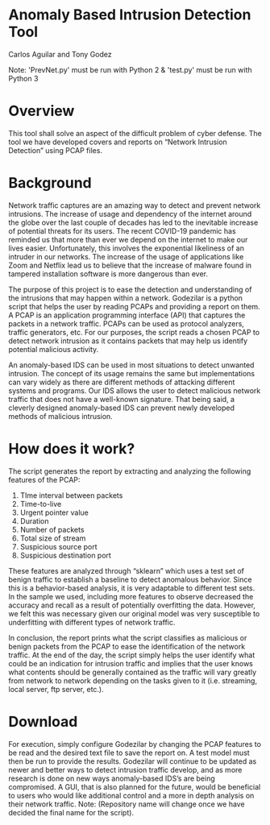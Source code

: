 # Anomaly Based Intrusion Detection Tool
Carlos Aguilar and Tony Godez

Note: 'PrevNet.py' must be run with Python 2 & 'test.py' must be run with Python 3

# Overview
  This tool shall solve an aspect of the difficult problem of cyber defense.
The tool we have developed covers and reports on “Network Intrusion Detection” using PCAP files.

# Background
  Network traffic captures are an amazing way to detect and prevent network
intrusions. The increase of usage and dependency of the internet around the globe over
the last couple of decades has led to the inevitable increase of potential threats for its
users. The recent COVID-19 pandemic has reminded us that more than ever we
depend on the internet to make our lives easier. Unfortunately, this involves the
exponential likeliness of an intruder in our networks. The increase of the usage of
applications like Zoom and Netflix lead us to believe that the increase of malware found
in tampered installation software is more dangerous than ever.
 
  The purpose of this project is to ease the detection and understanding of the
intrusions that may happen within a network. Godezilar is a python script that helps the
user by reading PCAPs and providing a report on them. A PCAP is an application
programming interface (API) that captures the packets in a network traffic. PCAPs can
be used as protocol analyzers, traffic generators, etc. For our purposes, the script reads
a chosen PCAP to detect network intrusion as it contains packets that may help us
identify potential malicious activity.
  
  An anomaly-based IDS can be used in most situations to detect unwanted
intrusion. The concept of its usage remains the same but implementations can vary
widely as there are different methods of attacking different systems and programs. Our
IDS allows the user to detect malicious network traffic that does not have a well-known
signature. That being said, a cleverly designed anomaly-based IDS can prevent newly
developed methods of malicious intrusion.

# How does it work?
  The script generates the report by extracting and analyzing the following features
of the PCAP:
1. TIme interval between packets
2. Time-to-live
3. Urgent pointer value
4. Duration
5. Number of packets
6. Total size of stream
7. Suspicious source port
8. Suspicious destination port

These features are analyzed through “sklearn” which uses a test set of benign
traffic to establish a baseline to detect anomalous behavior. Since this is a
behavior-based analysis, it is very adaptable to different test sets. In the sample we
used, including more features to observe decreased the accuracy and recall as a result
of potentially overfitting the data. However, we felt this was necessary given our original
model was very susceptible to underfitting with different types of network traffic.
  
  In conclusion, the report prints what the script classifies as malicious or benign
packets from the PCAP to ease the identification of the network traffic. At the end of the
day, the script simply helps the user identify what could be an indication for intrusion
traffic and implies that the user knows what contents should be generally contained as
the traffic will vary greatly from network to network depending on the tasks given to it
(i.e. streaming, local server, ftp server, etc.).

# Download
For execution, simply configure Godezilar by changing the PCAP features to be
read and the desired text file to save the report on. A test model must then be run to
provide the results. Godezilar will continue to be updated as newer and better ways to
detect intrusion traffic develop, and as more research is done on new ways
anomaly-based IDS’s are being compromised. A GUI, that is also planned for the future,
would be beneficial to users who would like additional control and a more in depth
analysis on their network traffic.
Note: (Repository name will change once we have decided the final name for the script).
